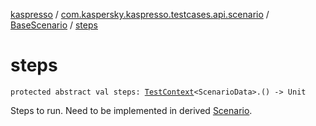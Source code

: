 [kaspresso](../../index.md) / [com.kaspersky.kaspresso.testcases.api.scenario](../index.md) / [BaseScenario](index.md) / [steps](./steps.md)

# steps

`protected abstract val steps: `[`TestContext`](../../com.kaspersky.kaspresso.testcases.core.testcontext/-test-context/index.md)`<ScenarioData>.() -> Unit`

Steps to run. Need to be implemented in derived [Scenario](../-scenario/index.md).

